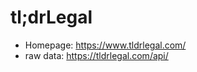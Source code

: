 # tl;drLegal

* Homepage: https://www.tldrlegal.com/
* raw data: https://tldrlegal.com/api/


<!-- .slide: data-background-iframe="https://www.tldrlegal.com/license/bsd-3-clause-license-revised" data-background-interactive="true" data-preload="false" -->
